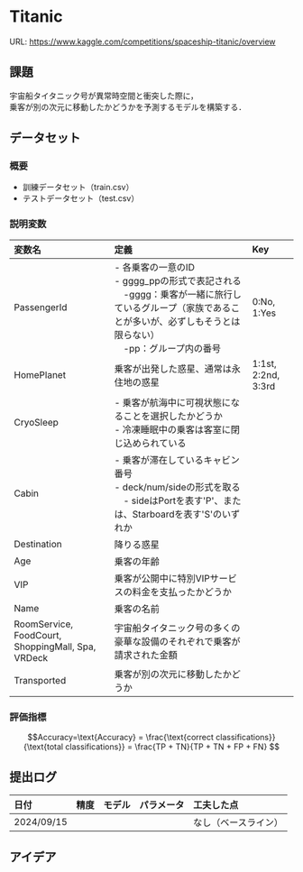 # Titanic
URL: https://www.kaggle.com/competitions/spaceship-titanic/overview

## 課題
宇宙船タイタニック号が異常時空間と衝突した際に，<br>
乗客が別の次元に移動したかどうかを予測するモデルを構築する．

## データセット
### 概要
- 訓練データセット（train.csv）
- テストデータセット（test.csv）
### 説明変数
|変数名|定義|Key|
|:----|:----|:----|
|PassengerId|- 各乗客の一意のID<br>- gggg_ppの形式で表記される<br>　-gggg：乗客が一緒に旅行しているグループ（家族であることが多いが、必ずしもそうとは限らない）<br>　-pp：グループ内の番号|0:No, 1:Yes|
|HomePlanet|乗客が出発した惑星、通常は永住地の惑星| 1:1st, 2:2nd, 3:3rd|
|CryoSleep|- 乗客が航海中に可視状態になることを選択したかどうか<br>- 冷凍睡眠中の乗客は客室に閉じ込められている||
|Cabin|- 乗客が滞在しているキャビン番号<br>- deck/num/sideの形式を取る<br>　- sideはPortを表す'P'、または、Starboardを表す'S'のいずれか||
|Destination|降りる惑星||
|Age|乗客の年齢||
|VIP|乗客が公開中に特別VIPサービスの料金を支払ったかどうか||
|Name|乗客の名前||
|RoomService, FoodCourt, ShoppingMall, Spa, VRDeck|宇宙船タイタニック号の多くの豪華な設備のそれぞれで乗客が請求された金額||
|Transported|乗客が別の次元に移動したかどうか||
### 評価指標
$$Accuracy=\text{Accuracy} = \frac{\text{correct classifications}}{\text{total classifications}} = \frac{TP + TN}{TP + TN + FP + FN}
$$
## 提出ログ
|日付|精度|モデル|パラメータ|工夫した点|
|:---|:---|:---|:---|:---|
|2024/09/15||||なし（ベースライン）|

## アイデア
